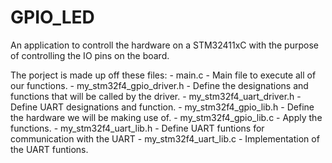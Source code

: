 # GPIO_LED
 An application to controll the hardware on a STM32411xC with the purpose of controlling the IO pins on the board.

 The porject is made up off these files:
    - main.c - Main file to execute all of our functions.
    - my_stm32f4_gpio_driver.h - Define the designations and functions that will be called by the driver.
    - my_stm32f4_uart_driver.h - Define UART designations and function.
    - my_stm32f4_gpio_lib.h - Define the hardware we will be making use of.
    - my_stm32f4_gpio_lib.c - Apply the functions.
    - my_stm32f4_uart_lib.h - Define UART funtions for communication with the UART
    - my_stm32f4_uart_lib.c - Implementation of the UART funtions.